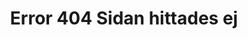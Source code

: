 ---
permalink: /404.html
layout: single
author_profile: false
title: Error 404 Sidan hittades ej
header:
  image: /assets/images/banner.jpg
---